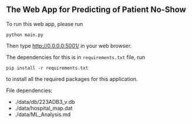 ## The Web App for Predicting of Patient No-Show

To run this web app, please run

    python main.py

Then type http://0.0.0.0:5001/ in your web browser.

The dependencies for this is in `requirements.txt` file, run

    pip install -r requirements.txt

to install all the required packages for this application.

File dependencies:

- ./data/db/223ADB3_v.db
- ./data/hospital_map.dat
- ./data/ML_Analysis.md
